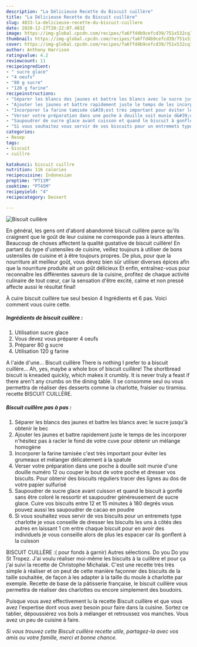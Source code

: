 ```yaml
---
description: "La Délicieuse Recette du Biscuit cuillère"
title: "La Délicieuse Recette du Biscuit cuillère"
slug: 4033-la-delicieuse-recette-du-biscuit-cuillere
date: 2020-12-27T20:22:07.483Z
image: https://img-global.cpcdn.com/recipes/fa6ffd4b9cefcd39/751x532cq70/biscuit-cuillere-photo-principale-de-la-recette.jpg
thumbnail: https://img-global.cpcdn.com/recipes/fa6ffd4b9cefcd39/751x532cq70/biscuit-cuillere-photo-principale-de-la-recette.jpg
cover: https://img-global.cpcdn.com/recipes/fa6ffd4b9cefcd39/751x532cq70/biscuit-cuillere-photo-principale-de-la-recette.jpg
author: Anthony Harrison
ratingvalue: 4.2
reviewcount: 11
recipeingredient:
- " sucre glace"
- "4 oeufs"
- "80 g sucre"
- "120 g farine"
recipeinstructions:
- "Séparer les blancs des jaunes et battre les blancs avec le sucre jusqu&#39;à obtenir le bec"
- "Ajouter les jaunes et battre rapidement juste le temps de les incorporer n&#39;hésitez pas à racler le fond de votre cuve pour obtenir un mélange homogène"
- "Incorporer la farine tamisée c&#39;est très important pour éviter les grumeaux et mélanger délicatement à la spatule"
- "Verser votre préparation dans une poche à douille soit munie d&#39;une douille numéro 12 ou couper le bout de votre poche et dresser vos biscuits. Pour obtenir des biscuits réguliers tracer des lignes au dos de votre papier sulfurisé"
- "Saupoudrer de sucre glace avant cuisson et quand le biscuit à gonflé sans être coloré le ressortir et saupoudrer généreusement de sucre glace. Cuire vos biscuits entre 12 et 15 minutes à 180 degrés vous pouvez aussi les saupoudrer de cacao en poudre"
- "Si vous souhaitez vous servir de vos biscuits pour un entremets type charlotte je vous conseille de dresser les biscuits les uns à côtés des autres en laissant 1 cm entre chaque biscuit pour en avoir des individuels je vous conseille alors de plus les espacer car ils gonflent à la cuisson"
categories:
- Resep
tags:
- biscuit
- cuillre

katakunci: biscuit cuillre 
nutrition: 116 calories
recipecuisine: Indonesian
preptime: "PT11M"
cooktime: "PT45M"
recipeyield: "4"
recipecategory: Dessert

---
```



![Biscuit cuillère](https://img-global.cpcdn.com/recipes/fa6ffd4b9cefcd39/751x532cq70/biscuit-cuillere-photo-principale-de-la-recette.jpg)

En général, les gens ont d'abord abandonné biscuit cuillère parce qu'ils craignent que le goût de leur cuisine ne corresponde pas à leurs attentes. Beaucoup de choses affectent la qualité gustative de biscuit cuillère! En partant du type d'ustensiles de cuisine, veillez toujours à utiliser de bons ustensiles de cuisine et à être toujours propres. De plus, pour que la nourriture ait meilleur goût, vous devez bien sûr utiliser diverses épices afin que la nourriture produite ait un goût délicieux Et enfin, entraînez-vous pour reconnaître les différentes saveurs de la cuisine, profitez de chaque activité culinaire de tout cœur, car la sensation d'être excité, calme et non pressé affecte aussi le résultat final!

<!--inarticleads1-->

À cuire biscuit cuillère tue seul besion 4 Ingrédients et 6 pas. Voici comment vous cuire cette.

##### Ingrédients de biscuit cuillère :

1. Utilisation  sucre glace
1. Vous devez vous préparer 4 oeufs
1. Préparer 80 g sucre
1. Utilisation 120 g farine


A l&#39;aide d&#39;une… Biscuit cuillère There is nothing I prefer to a biscuit cuillère… Ah, yes, maybe a whole box of biscuit cuillère! The shortbread biscuit is kneaded quickly, which makes it crumbly. It is never truly a feast if there aren&#39;t any crumbs on the dining table. Il se consomme seul ou vous permettra de réaliser des desserts comme la charlotte, fraisier ou tiramisu. recette BISCUIT CUILLÈRE. 

<!--inarticleads2-->

##### Biscuit cuillère pas à pas :

1. Séparer les blancs des jaunes et battre les blancs avec le sucre jusqu&#39;à obtenir le bec
1. Ajouter les jaunes et battre rapidement juste le temps de les incorporer n&#39;hésitez pas à racler le fond de votre cuve pour obtenir un mélange homogène
1. Incorporer la farine tamisée c&#39;est très important pour éviter les grumeaux et mélanger délicatement à la spatule
1. Verser votre préparation dans une poche à douille soit munie d&#39;une douille numéro 12 ou couper le bout de votre poche et dresser vos biscuits. Pour obtenir des biscuits réguliers tracer des lignes au dos de votre papier sulfurisé
1. Saupoudrer de sucre glace avant cuisson et quand le biscuit à gonflé sans être coloré le ressortir et saupoudrer généreusement de sucre glace. Cuire vos biscuits entre 12 et 15 minutes à 180 degrés vous pouvez aussi les saupoudrer de cacao en poudre
1. Si vous souhaitez vous servir de vos biscuits pour un entremets type charlotte je vous conseille de dresser les biscuits les uns à côtés des autres en laissant 1 cm entre chaque biscuit pour en avoir des individuels je vous conseille alors de plus les espacer car ils gonflent à la cuisson


BISCUIT CUILLÈRE :( pour fonds à garnir) Autres sélections. Do you Do you St Tropez. J&#39;ai voulu réaliser moi-même les biscuits à la cuillère et pour ça j&#39;ai suivi la recette de Christophe Michalak. C&#39;est une recette très très simple à réaliser et on peut de cette manière façonner des biscuits de la taille souhaitée, de façon à les adapter à la taille du moule à charlotte par exemple. Recette de base de la pâtisserie française, le biscuit cuillère vous permettra de réaliser des charlottes ou encore simplement des boudoirs. 

<!--inarticleads1-->

<p>
Puisque vous avez effectivement lu la recette Biscuit cuillère et que vous avez l'expertise dont vous avez besoin pour faire dans la cuisine. Sortez ce tablier, dépoussiérez vos bols à mélanger et retroussez vos manches. Vous avez un peu de cuisine à faire.
</p>

<p>
<i>Si vous trouvez cette Biscuit cuillère recette utile, partagez-la avec vos amis ou votre famille, merci et bonne chance.</i>
</p>
